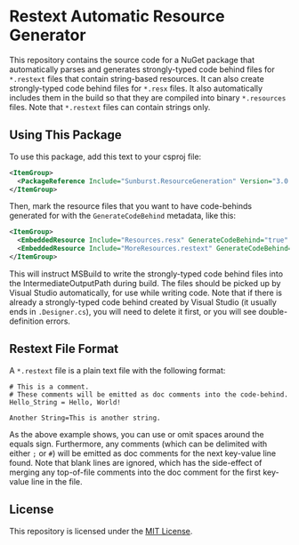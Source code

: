 # Restext Automatic Resource Generator

This repository contains the source code for a NuGet package that automatically
parses and generates strongly-typed code behind files for `*.restext` files that
contain string-based resources. It can also create strongly-typed code behind files
for `*.resx` files. It also automatically includes them in the build so that they are
compiled into binary `*.resources` files. Note that `*.restext` files can contain strings only.

## Using This Package

To use this package, add this text to your csproj file:
```xml
<ItemGroup>
  <PackageReference Include="Sunburst.ResourceGeneration" Version="3.0.0" />
</ItemGroup>
```

Then, mark the resource files that you want to have code-behinds generated for
with the `GenerateCodeBehind` metadata, like this:

```xml
<ItemGroup>
  <EmbeddedResource Include="Resources.resx" GenerateCodeBehind="true" />
  <EmbeddedResource Include="MoreResources.restext" GenerateCodeBehind="true" />
</ItemGroup>
```

This will instruct MSBuild to write the strongly-typed code behind files
into the IntermediateOutputPath during build. The files should be picked up
by Visual Studio automatically, for use while writing code. Note that if there
is already a strongly-typed code behind created by Visual Studio (it usually ends
in `.Designer.cs`), you will need to delete it first, or you will see
double-definition errors.

## Restext File Format

A `*.restext` file is a plain text file with the following format:

```text
# This is a comment.
# These comments will be emitted as doc comments into the code-behind.
Hello_String = Hello, World!

Another String=This is another string.
```

As the above example shows, you can use or omit spaces around the equals sign.
Furthermore, any comments (which can be delimited with either `;` or `#`) will
be emitted as doc comments for the next key-value line found. Note that blank
lines are ignored, which has the side-effect of merging any top-of-file
comments into the doc comment for the first key-value line in the file.

## License

This repository is licensed under the [MIT License](./LICENSE.md).
